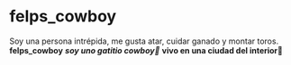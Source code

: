 # felps_cowboy
Soy una persona intrépida, me gusta atar, cuidar ganado y montar toros.
**felps_cowboy**
***soy uno gatitio cowboy🤠***
**vivo en una ciudad del interior🤠**
